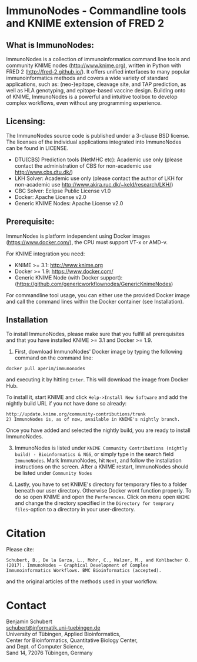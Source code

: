 ImmunoNodes - Commandline tools and KNIME extension of FRED 2
=============================================================

What is ImmunoNodes:
--------------------

ImmunoNodes is a collection of immunoinformatics command line tools and community KNIME nodes (http://www.knime.org), written in Python with FRED 2 (http://fred-2.github.io/).
It offers unified interfaces to many popular immunoinformatics methods and covers a wide variety of standard applications, 
such as: (neo-)epitope, cleavage site, and TAP prediction, as well as HLA genotyping, and epitope-based vaccine design. 
Building onto of KNIME, ImmunoNodes is a powerful and intuitive toolbox to develop complex workflows, even without any programming experience. 




Licensing:
---------

The ImmunoNodes source code is published under a 3-clause BSD license. The licenses of the individual applications 
integrated into ImmunoNodes can be found in LICENSE.

* DTU(CBS) Prediction tools (NetMHC etc): Academic use only (please contact the administration of CBS for non-academic use http://www.cbs.dtu.dk/)
* LKH Solver: Academic use only (please contact the author of LKH for non-academic use http://www.akira.ruc.dk/~keld/research/LKH/)
* CBC Solver: Eclipse Public License v1.0
* Docker: Apache License v2.0
* Generic KNIME Nodes: Apache License v2.0


Prerequisite:
------------
ImmunNodes is platform independent using Docker images (https://www.docker.com/), the CPU must support VT-x or AMD-v.

For KNIME integration you need:
* KNIME >= 3.1: http://www.knime.org
* Docker >= 1.9: https://www.docker.com/
* Generic KNIME Node (with Docker support): (https://github.com/genericworkflownodes/GenericKnimeNodes)

For commandline tool usage, you can either use the provided Docker image and call the command lines within the Docker container (see Installation). 


Installation
-------------

To install ImmunoNodes, please make sure that you fulfill all prerequisites and that you have installed KNIME >= 3.1 and Docker >= 1.9.

1) First, download ImmunoNodes' Docker image by typing the following command on the command line:
```
docker pull aperim/immunonodes
``` 

and executing it by hitting ```Enter```. This will download the image from Docker Hub.

To install it, start KNIME and click ```Help->Install New Software``` and add the nightly build URL if you not have done so already:

```
http://update.knime.org/community-contributions/trunk
2) ImmunoNodes is, as of now, available in KNIME's nightly branch.
```

Once you have added and selected the nightly build, you are ready to install ImmunoNodes. 

3) ImmunoNodes is listed under ```KNIME Community Contributions (nightly build) - Bioinformatics & NGS```, or simply type in the search field ```ImmunoNodes```.  Mark ImmunoNodes,  hit ```Next```, and follow the installation instructions on the screen.  After a KNIME restart, ImmunoNodes should be listed under ```Community Nodes```

4) Lastly, you have to set KNIME's directory for temporary files to a folder beneath our user directory. Otherwise Docker wont function properly. To do so open KNIME and open the ```Perferences```. Click on menu open ```KNIME``` and change the directory specified in the ```Directory for temprary files```-option to a directory in your user-directory.

Citation
========

Please cite:

```Schubert, B., De la Garza, L., Mohr, C., Walzer, M., and Kohlbacher O. (2017). ImmunoNodes – Graphical Development of Complex Immunoinformatics Workflows. BMC Bioinformatics (accepted).```

and the original articles of the methods used in your workflow.


Contact
=======
Benjamin Schubert  
schubert@informatik.uni-tuebingen.de  
University of Tübingen, Applied Bioinformatics,  
Center for Bioinformatics, Quantitative Biology Center,  
and Dept. of Computer Science,  
Sand 14, 72076 Tübingen, Germany  


